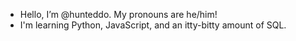- Hello, I’m @hunteddo. My pronouns are he/him!
- I'm learning Python, JavaScript, and an itty-bitty amount of SQL.
